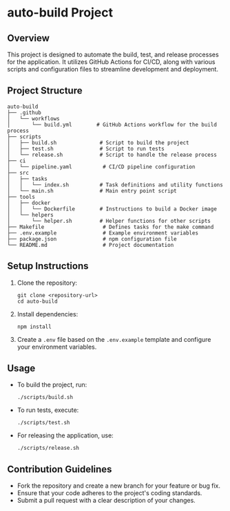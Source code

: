# auto-build Project

## Overview
This project is designed to automate the build, test, and release processes for the application. It utilizes GitHub Actions for CI/CD, along with various scripts and configuration files to streamline development and deployment.

## Project Structure
```
auto-build
├── .github
│   └── workflows
│       └── build.yml        # GitHub Actions workflow for the build process
├── scripts
│   ├── build.sh              # Script to build the project
│   ├── test.sh               # Script to run tests
│   └── release.sh            # Script to handle the release process
├── ci
│   └── pipeline.yaml          # CI/CD pipeline configuration
├── src
│   ├── tasks
│   │   └── index.sh          # Task definitions and utility functions
│   └── main.sh               # Main entry point script
├── tools
│   ├── docker
│   │   └── Dockerfile        # Instructions to build a Docker image
│   └── helpers
│       └── helper.sh         # Helper functions for other scripts
├── Makefile                   # Defines tasks for the make command
├── .env.example               # Example environment variables
├── package.json               # npm configuration file
└── README.md                  # Project documentation
```

## Setup Instructions
1. Clone the repository:
   ```
   git clone <repository-url>
   cd auto-build
   ```

2. Install dependencies:
   ```
   npm install
   ```

3. Create a `.env` file based on the `.env.example` template and configure your environment variables.

## Usage
- To build the project, run:
  ```
  ./scripts/build.sh
  ```

- To run tests, execute:
  ```
  ./scripts/test.sh
  ```

- For releasing the application, use:
  ```
  ./scripts/release.sh
  ```

## Contribution Guidelines
- Fork the repository and create a new branch for your feature or bug fix.
- Ensure that your code adheres to the project's coding standards.
- Submit a pull request with a clear description of your changes.